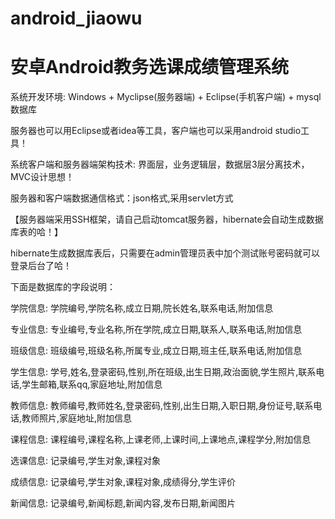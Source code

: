 # android_jiaowu
# 安卓Android教务选课成绩管理系统

系统开发环境: Windows + Myclipse(服务器端) + Eclipse(手机客户端) + mysql数据库

服务器也可以用Eclipse或者idea等工具，客户端也可以采用android studio工具！

系统客户端和服务器端架构技术: 界面层，业务逻辑层，数据层3层分离技术，MVC设计思想！

服务器和客户端数据通信格式：json格式,采用servlet方式

【服务器端采用SSH框架，请自己启动tomcat服务器，hibernate会自动生成数据库表的哈！】

hibernate生成数据库表后，只需要在admin管理员表中加个测试账号密码就可以登录后台了哈！

下面是数据库的字段说明：

学院信息: 学院编号,学院名称,成立日期,院长姓名,联系电话,附加信息

专业信息: 专业编号,专业名称,所在学院,成立日期,联系人,联系电话,附加信息

班级信息: 班级编号,班级名称,所属专业,成立日期,班主任,联系电话,附加信息

学生信息: 学号,姓名,登录密码,性别,所在班级,出生日期,政治面貌,学生照片,联系电话,学生邮箱,联系qq,家庭地址,附加信息

教师信息: 教师编号,教师姓名,登录密码,性别,出生日期,入职日期,身份证号,联系电话,教师照片,家庭地址,附加信息

课程信息: 课程编号,课程名称,上课老师,上课时间,上课地点,课程学分,附加信息

选课信息: 记录编号,学生对象,课程对象

成绩信息: 记录编号,学生对象,课程对象,成绩得分,学生评价

新闻信息: 记录编号,新闻标题,新闻内容,发布日期,新闻图片
